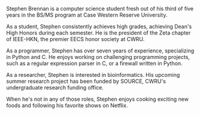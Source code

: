 Stephen Brennan is a computer science student fresh out of his third of five
years in the BS/MS program at Case Western Reserve University.

As a student, Stephen consistently achieves high grades, achieving Dean's High
Honors during each semester.  He is the president of the Zeta chapter of
IEEE-HKN, the premier EECS honor society at CWRU.

As a programmer, Stephen has over seven years of experience, specializing in
Python and C.  He enjoys working on challenging programming projects, such as a
regular expression parser in C, or a firewall written in Python.

As a researcher, Stephen is interested in bioinformatics.  His upcoming summer
research project has been funded by SOURCE, CWRU's undergraduate research
funding office.

When he's not in any of those roles, Stephen enjoys cooking exciting new foods
and following his favorite shows on Netflix.
